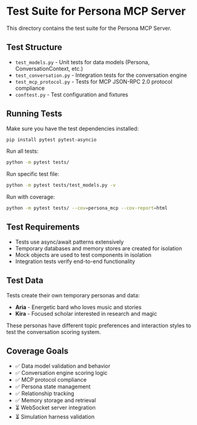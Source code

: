 # Test Suite for Persona MCP Server

This directory contains the test suite for the Persona MCP Server.

## Test Structure

- `test_models.py` - Unit tests for data models (Persona, ConversationContext, etc.)
- `test_conversation.py` - Integration tests for the conversation engine
- `test_mcp_protocol.py` - Tests for MCP JSON-RPC 2.0 protocol compliance
- `conftest.py` - Test configuration and fixtures

## Running Tests

Make sure you have the test dependencies installed:

```bash
pip install pytest pytest-asyncio
```

Run all tests:

```bash
python -m pytest tests/
```

Run specific test file:

```bash
python -m pytest tests/test_models.py -v
```

Run with coverage:

```bash
python -m pytest tests/ --cov=persona_mcp --cov-report=html
```

## Test Requirements

- Tests use async/await patterns extensively
- Temporary databases and memory stores are created for isolation
- Mock objects are used to test components in isolation
- Integration tests verify end-to-end functionality

## Test Data

Tests create their own temporary personas and data:

- **Aria** - Energetic bard who loves music and stories
- **Kira** - Focused scholar interested in research and magic

These personas have different topic preferences and interaction styles to test the conversation scoring system.

## Coverage Goals

- ✅ Data model validation and behavior
- ✅ Conversation engine scoring logic
- ✅ MCP protocol compliance
- ✅ Persona state management
- ✅ Relationship tracking
- ✅ Memory storage and retrieval
- ⏳ WebSocket server integration
- ⏳ Simulation harness validation
